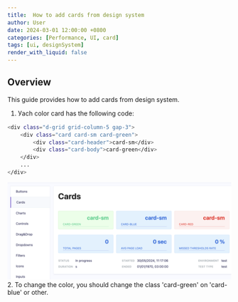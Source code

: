 ```yaml
---
title:  How to add cards from design system
author: User
date: 2024-03-01 12:00:00 +0800
categories: [Performance, UI, card]
tags: [ui, designSystem]
render_with_liquid: false
---
```


## Overview

This guide provides how to add cards from design system.

1. Уach color card has the following code:
```bash
<div class="d-grid grid-column-5 gap-3">
    <div class="card card-sm card-green">
        <div class="card-header">card-sm</div>
        <div class="card-body">card-green</div>
    </div>
    ...
</div>
```
![Cards](/assets/posts_img/ds_cards.png)
2. To change the color, you should change the class 'card-green' on 'card-blue' or other.


